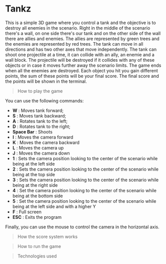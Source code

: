 # Tankz
This is a simple 3D game where you control a tank and the objective is to destroy all enemies in the scenario. Right in the middle of the scenario there's a wall, on one side there's our tank and on the other side of the wall there are allies and enemies. The allies are represented by green trees and the enemies are represented by red trees. The tank can move in all directions and has two other axes that move independently. The tank can shoot one projectile at a time, it can collide with an ally, an enemie and a wall block. The projectile will be destroyed if it collides with any of these objects or in case it moves further away the scenario limits. The game ends when all the enemies are destroyed. Each object you hit you gain different points, the sum of these points will be your final score. The final score and the points will be shown in the terminal.

> How to play the game

You can use the following commands:
* **W** : Moves tank forward;
* **S** : Moves tank backward;
* **A** : Rotates tank to the left;
* **D** : Rotates tank to the right;
* **Space Bar** : Shoots
* **I** : Moves the camera forward
* **K** : Moves the camera backward
* **L** : Moves the camera up
* **J** : Moves the camera down
* **1** : Sets the camera position looking to the center of the scenario while being at the left side
* **2** : Sets the camera position looking to the center of the scenario while being at the top side
* **3** : Sets the camera position looking to the center of the scenario while being at the right side
* **4** : Set the camera position looking to the center of the scenario while being at the bottom side
* **5** : Set the camera position looking to the center of the scenario while being at the left side and with a higher Y
* **F** : Full screen
* **ESC** : Exits the program

Finally, you can use the mouse to control the camera in the horizontal axis.

> How the score system works

> How to run the game

> Technologies used
